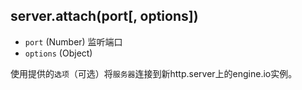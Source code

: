 ## server.attach(port[, options])

- `port` (Number) 监听端口
- `options` (Object)

使用提供的`选项`（可选）将`服务器`连接到新http.server上的engine.io实例。

